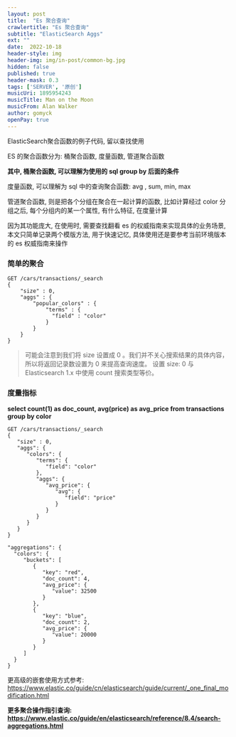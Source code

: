 ```yaml
---
layout: post
title:  "Es 聚合查询"
crawlertitle: "Es 聚合查询"
subtitle: "ElasticSearch Aggs"
ext: ""
date:  2022-10-18
header-style: img
header-img: img/in-post/common-bg.jpg
hidden: false
published: true
header-mask: 0.3
tags: ['SERVER', '原创']
musicUri: 1895954243
musicTitle: Man on the Moon
musicFrom: Alan Walker
author: gomyck
openPay: true
---
```


ElasticSearch聚合函数的例子代码, 留以查找使用

ES 的聚合函数分为: 桶聚合函数, 度量函数, 管道聚合函数

**其中, 桶聚合函数, 可以理解为使用的 sql group by 后面的条件**

度量函数, 可以理解为 sql 中的查询聚合函数: avg , sum, min, max

管道聚合函数, 则是把各个分组在聚合在一起计算的函数, 比如计算经过 color 分组之后, 每个分组内的某一个属性, 有什么特征, 在度量计算

因为其功能庞大, 在使用时, 需要查找翻看 es 的权威指南来实现具体的业务场景, 本文只简单记录两个模版方法, 用于快速记忆, 具体使用还是要参考当前环境版本的 es 权威指南来操作

### 简单的聚合

```text
GET /cars/transactions/_search
{
    "size" : 0,
    "aggs" : {
        "popular_colors" : {
            "terms" : {
              "field" : "color"
            }
        }
    }
}
```

> 可能会注意到我们将 size 设置成 0 。我们并不关心搜索结果的具体内容，所以将返回记录数设置为 0 来提高查询速度。 设置 size: 0 与 Elasticsearch 1.x 中使用 count 搜索类型等价。

### 度量指标

**select count(1) as doc_count, avg(price) as avg_price from transactions group by color**

```text
GET /cars/transactions/_search
{
   "size" : 0,
   "aggs": {
      "colors": {
         "terms": {
            "field": "color"
         },
         "aggs": {
            "avg_price": {
               "avg": {
                  "field": "price"
               }
            }
         }
      }
   }
}

"aggregations": {
  "colors": {
     "buckets": [
        {
           "key": "red",
           "doc_count": 4,
           "avg_price": {
              "value": 32500
           }
        },
        {
           "key": "blue",
           "doc_count": 2,
           "avg_price": {
              "value": 20000
           }
        }
     ]
  }
}

```

更高级的嵌套使用方式参考: https://www.elastic.co/guide/cn/elasticsearch/guide/current/_one_final_modification.html

**更多聚合操作指引查询: https://www.elastic.co/guide/en/elasticsearch/reference/8.4/search-aggregations.html**
